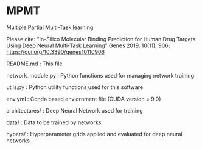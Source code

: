 # MPMT
Multiple Partial Multi-Task learning

Please cite: "In-Silico Molecular Binding Prediction for Human Drug Targets Using Deep Neural Multi-Task Learning" Genes 2019, 10(11), 906; https://doi.org/10.3390/genes10110906

README.md : This file

network_module.py : Python functions used for managing network training

utils.py : Python utility functions used for this software

env.yml : Conda based enviornment file (CUDA version = 9.0)

architectures/ : Deep Neural Network used for training

data/ : Data to be trained by networks

hypers/ : Hyperparameter grids applied and evaluated for deep neural networks

